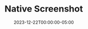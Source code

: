 ---
layout: ext_single
title: Native Screenshot
slug: native-screenshot
desc: Take screenshots directly from SAMMI without OBS
category: utilities
date: '2023-12-22T00:00:00-05:00'
permalink: extensions/utilities/native-screenshot
download_url: https://christinak.itch.io/native-screenshot
developer_name: Christina K.
developer_url: https://docs.christinak.ca/
icon_local: native_screenshot_icon.png
screenshots_local: native_screenshot_ss3.png, native_screenshot_ss2.png, native_screenshot_ss.png, native_screenshot_ss4.png 
version: 1.0
sammi_version: 2023.3.1
platform: Any
overview: |
    **Capture Your Screen with Ease Using Native Screenshot!**

    #### Key Features

    ##### Flexible Capture Modes
    - **Active Window**: Capture the currently focused window.
    - **Full Screen**: Take a screenshot of the entire screen, with the option to select a specific monitor.

    ##### Save and Share Options
    - **Clipboard**: Instantly save screenshots to your clipboard for easy pasting.
    - **File Saving**: Save screenshots directly to a file. Supports both automatic naming or custom filenames.
    - **Discord Integration**: Upload your screenshots directly to Discord immediately after capture.

    ##### Convenient Controls
    - **Hotkey Support**: Assign a keyboard shortcut to trigger screenshots effortlessly.

    #### Important Information
    - Only available on Windows.
    - You may need to run SAMMI as an administrator to use this extension.


setup_url: https://docs.christinak.ca/docs/extensions/native-screenshot#setup
privacy_collect: false
---